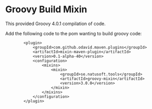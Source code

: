 # Groovy Build Mixin

This provided Groovy 4.0.1 compilation of code.

Add the following code to the pom wanting to build groovy code:

            <plugin>
                <groupId>com.github.odavid.maven.plugins</groupId>
                <artifactId>mixin-maven-plugin</artifactId>
                <version>0.1-alpha-40</version>
                <configuration>
                    <mixins>
                        <mixin>
                            <groupId>se.natusoft.tools</groupId>
                            <artifactId>groovy-mixin</artifactId>
                            <version>3.0.0</version>
                        </mixin>
                    </mixins>
                </configuration>
            </plugin>

